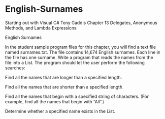 # English-Surnames
Starting out with Visual C# Tony Gaddis Chapter 13 Delegates, Anonymous Methods, and Lambda Expressions

English Surnames

In the student sample program files for this chapter, you will find a text file named surnames.txt. The file contains 14,674 English surnames. Each line in the file has one surname. Write a program that reads the names from the file into a List. The program should let the user perform the following searches:

Find all the names that are longer than a specified length.

Find all the names that are shorter than a specified length.

Find all the names that begin with a specified string of characters. (For example, find all the names that begin with “All”.)

Determine whether a specified name exists in the List.
